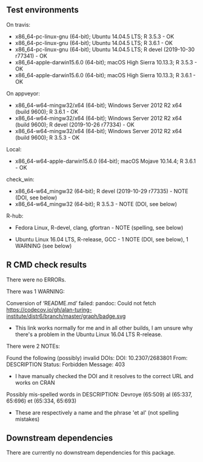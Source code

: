 ## Test environments
On travis:
* x86_64-pc-linux-gnu (64-bit); Ubuntu 14.04.5 LTS;  R 3.5.3 - OK
* x86_64-pc-linux-gnu (64-bit); Ubuntu 14.04.5 LTS;  R 3.6.1 - OK
* x86_64-pc-linux-gnu (64-bit); Ubuntu 14.04.5 LTS;  R devel (2019-10-30 r77341) - OK
*  x86_64-apple-darwin15.6.0 (64-bit); macOS High Sierra 10.13.3; R 3.5.3 - OK
*  x86_64-apple-darwin15.6.0 (64-bit); macOS High Sierra 10.13.3; R 3.6.1 - OK

On appveyor:
* x86_64-w64-mingw32/x64 (64-bit); Windows Server 2012 R2 x64 (build 9600); R 3.6.1 - OK
* x86_64-w64-mingw32/x64 (64-bit); Windows Server 2012 R2 x64 (build 9600); R devel (2019-10-26 r77334) - OK
* x86_64-w64-mingw32/x64 (64-bit); Windows Server 2012 R2 x64 (build 9600); R 3.5.3 - OK

Local:
 * x86_64-w64-apple-darwin15.6.0 (64-bit); macOS Mojave 10.14.4; R 3.6.1 - OK

check_win:
  * x86_64-w64_mingw32 (64-bit); R devel (2019-10-29 r77335) - NOTE (DOI, see below)
  * x86_64-w64_mingw32 (64-bit); R 3.5.3 - NOTE (DOI, see below)
 <!-- * x86_64-w64_mingw32 (64-bit); R 3.6.1 - NOTE (DOI, see below) -->

R-hub:
 * Fedora Linux, R-devel, clang, gfortran - NOTE (spelling, see below)
<!-- * Windows Server 2008 R2 SP1, R-devel, 32/64 bit - NOTE (spelling, see below) -->
 * Ubuntu Linux 16.04 LTS, R-release, GCC - 1 NOTE (DOI, see below), 1 WARNING (see below)

## R CMD check results
There were no ERRORs.

There was 1 WARNING:

Conversion of ‘README.md’ failed:
pandoc: Could not fetch https://codecov.io/gh/alan-turing-institute/distr6/branch/master/graph/badge.svg

* This link works normally for me and in all other builds, I am unsure why there's a problem in the Ubuntu Linux 16.04 LTS R-release.

There were 2 NOTEs:

Found the following (possibly) invalid DOIs:
  DOI: 10.2307/2683801
    From: DESCRIPTION
    Status: Forbidden
    Message: 403
    
 * I have manually checked the DOI and it resolves to the correct URL and works on CRAN
 
 Possibly mis-spelled words in DESCRIPTION:
  Devroye (65:509)
  al (65:337, 65:696)
  et (65:334, 65:693)
  
  * These are respectively a name and the phrase 'et al' (not spelling mistakes)
  

## Downstream dependencies
There are currently no downstream dependencies for this package.
